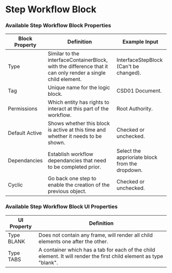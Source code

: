 # Step Workflow Block

### Available Step Workflow Block Properties

| Block Property | Definition                                                                                                  | Example Input                                   |
| -------------- | ----------------------------------------------------------------------------------------------------------- | ----------------------------------------------- |
| Type           | Similar to the interfaceContainerBlock, with the difference that it can only render a single child element. | InterfaceStepBlock (Can't be changed).          |
| Tag            | Unique name for the logic block.                                                                            | CSD01 Document.                                 |
| Permissions    | Which entity has rights to interact at this part of the workflow.                                           | Root Authority.                                 |
| Default Active | Shows whether this block is active at this time and whether it needs to be shown.                           | Checked or unchecked.                           |
| Dependancies   | Establish workflow dependancies that need to be completed prior.                                            | Select the apprioriate block from the dropdown. |
| Cyclic         | Go back one step to enable the creation of the previous object.                                             | Checked or unchecked.                           |

### Available Step Workflow Block UI Properties

| UI Property | Definition                                                                                                         |
| ----------- | ------------------------------------------------------------------------------------------------------------------ |
| Type BLANK  | Does not contain any frame, will render all child elements one after the other.                                    |
| Type TABS   | A container which has a tab for each of the child element. It will render the first child element as type "blank". |
